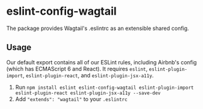 # eslint-config-wagtail

The package provides Wagtail's .eslintrc as an extensible shared config.

## Usage

Our default export contains all of our ESLint rules, including Airbnb's config 
(which has ECMAScript 6 and React). It requires `eslint`, 
`eslint-plugin-import`, `eslint-plugin-react`, and `eslint-plugin-jsx-a11y`.

1. Run `npm install eslint eslint-config-wagtail eslint-plugin-import eslint-plugin-react eslint-plugin-jsx-a11y --save-dev`
2. Add `"extends": "wagtail"` to your `.eslintrc`
